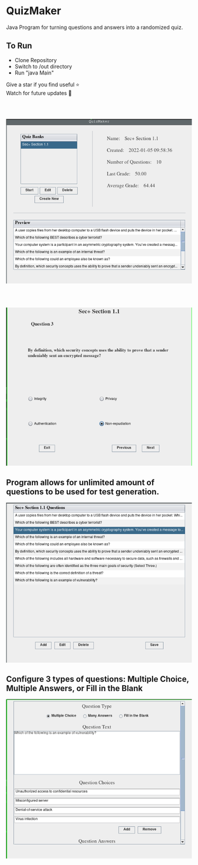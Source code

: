 # QuizMaker
Java Program for turning questions and answers into a randomized quiz. 

## To Run
- Clone Repository
- Switch to /out directory
- Run "java Main"

Give a star if you find useful ⭐ <br>
Watch for future updates 👀

<br><br>
<p align="center">
  <img src="https://raw.githubusercontent.com/boydjc/QuizMaker/main/HomeScreenshot.png">
</p>
<br><br>
<p align="center">
  <img src="https://raw.githubusercontent.com/boydjc/QuizMaker/main/QuizScreenshot.png">
</p>

## Program allows for unlimited amount of questions to be used for test generation.
<p align="center">
  <img src="https://raw.githubusercontent.com/boydjc/QuizMaker/main/EditQuestion.png">
</p>

## Configure 3 types of questions: Multiple Choice, Multiple Answers, or Fill in the Blank
<p align="center">
  <img src="https://raw.githubusercontent.com/boydjc/QuizMaker/main/NewQuestion.png">
</p>
